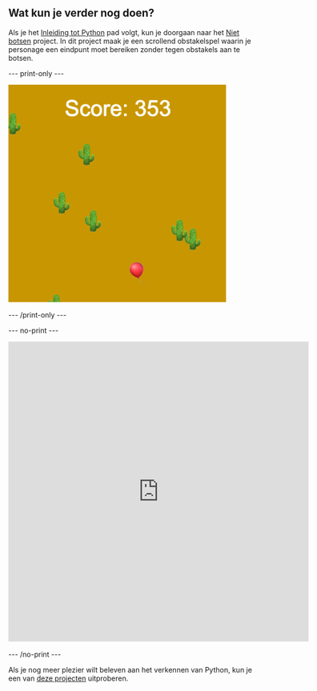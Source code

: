 ## Wat kun je verder nog doen?

Als je het [Inleiding tot Python](https://projects.raspberrypi.org/en/raspberrypi/python-intro) pad volgt, kun je doorgaan naar het [Niet botsen](https://projects.raspberrypi.org/en/projects/dont-collide) project. In dit project maak je een scrollend obstakelspel waarin je personage een eindpunt moet bereiken zonder tegen obstakels aan te botsen.

\--- print-only ---

![Een voorbeeldproject van een niet botsen-project met een ballon die in een woestijn met cactussen zweeft](images/dont-collide.png)

\--- /print-only ---

\--- no-print ---

<iframe src="https://editor.raspberrypi.org/en/embed/viewer/dont-pop-example" width="600" height="600" frameborder="0" marginwidth="0" marginheight="0" allowfullscreen>
</iframe>

\--- /no-print ---

Als je nog meer plezier wilt beleven aan het verkennen van Python, kun je een van [deze projecten](https://projects.raspberrypi.org/en/projects?software%5B%5D=python) uitproberen.

